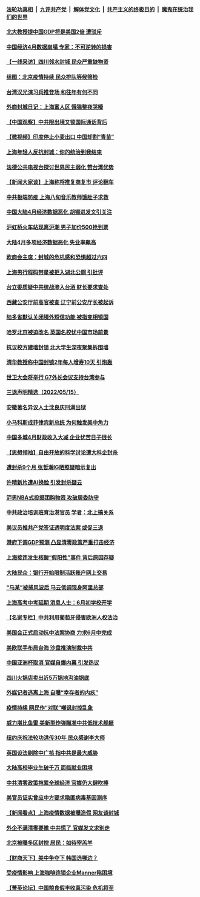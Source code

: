 ####  [法轮功真相](../../../../basic/blob/master/README.md?t=05170631) &nbsp;|&nbsp; [九评共产党](../../../../9ping.md/blob/master/README.md?t=05170631) &nbsp;|&nbsp; [解体党文化](../../../../jtdwh.md/blob/master/README.md?t=05170631)  &nbsp;|&nbsp; [共产主义的终极目的](../../../../gczydzjmd.md/blob/master/README.md?t=05170631) &nbsp;|&nbsp; [魔鬼在统治我们的世界](../../../../mgztzwmdsj.md/blob/master/README.md?t=05170631) 

#### [北大教授提中国GDP将是美国2倍 遭驳斥](../pages/nsc413/n13738614.md?t=05170631) 

#### [中国经济4月数据崩塌 专家：不可逆转的损害](../pages/nsc413/n13738442.md?t=05170631) 

#### [【一线采访】四川邻水封城 民众严重缺物资](../pages/nsc413/n13738476.md?t=05170631) 

#### [组图：北京疫情持续 民众排队等候筛检](../pages/nsc413/n13738457.md?t=05170631) 

#### [台湾汉光演习兵推登场 和往年有何不同](../pages/nsc413/n13738591.md?t=05170631) 

#### [外商封城日记：上海富人区 饿猫整夜哭嚎](../pages/nsc413/n13738603.md?t=05170631) 

#### [【中国观察】中共限出境又锁国际通话背后](../pages/nsc413/n13738584.md?t=05170631) 

#### [【微视频】印度停止小麦出口 中国却割“青苗”](../pages/nsc413/n13738113.md?t=05170631) 

#### [上海年轻人反抗封城：你的统治到我结束](../pages/nsc413/n13738588.md?t=05170631) 

#### [法德公共电视台探讨世界民主弱化 赞台湾优势](../pages/nsc413/n13738436.md?t=05170631) 

#### [【新闻大家谈】上海称将推复商复市 评论翻车](../pages/nsc413/n13738541.md?t=05170631) 

#### [中共极端防疫 上海八旬音乐教师饿肚子求救](../pages/nsc413/n13738037.md?t=05170631) 

#### [中国大陆4月经济数据恶化 胡锡进发文引关注](../pages/nsc413/n13738187.md?t=05170631) 

#### [沪虹桥火车站现离沪潮 男子加价500抢到票](../pages/nsc413/n13738434.md?t=05170631) 

#### [大陆4月多项经济数据恶化 失业率飙高](../pages/nsc413/n13738358.md?t=05170631) 

#### [欧商会主席：封城的危机感和恐惧超过六四](../pages/nsc413/n13738395.md?t=05170631) 

#### [上海男行程码带星被拒入湖北公厕 引批评](../pages/nsc413/n13738407.md?t=05170631) 

#### [台立委质疑中共统战渗入台酒 财长要求查处](../pages/nsc413/n13738339.md?t=05170631) 

#### [西藏公安厅前高官被查 辽宁前公安厅长被起诉](../pages/nsc413/n13738393.md?t=05170631) 

#### [陆多省默认关闭境外短信功能 被指变相锁国](../pages/nsc413/n13738307.md?t=05170631) 

#### [哈罗北京被迫改名 英国名校忧中国市场前景](../pages/nsc413/n13738155.md?t=05170631) 

#### [抗议校方建墙封锁 北大学生深夜聚集拆围墙](../pages/nsc413/n13738065.md?t=05170631) 

#### [清华教授称中国封锁2年每人增寿10天 引炮轰](../pages/nsc413/n13738102.md?t=05170631) 


#### [世卫大会将举行 G7外长会议支持台湾参与](../pages/nsc413/n13738027.md?t=05170631) 

#### [三退声明精选（2022/05/15）](../pages/nsc413/n13738133.md?t=05170631) 

#### [安徽著名异议人士沈良庆刑满出狱](../pages/nsc413/n13738035.md?t=05170631) 

#### [小马科斯成菲律宾新总统 为何触发美中角力](../pages/nsc413/n13737955.md?t=05170631) 

#### [中国多城4月财政收入大减 企业忧苦日子很长](../pages/nsc413/n13737994.md?t=05170631) 

#### [【思想领袖】自由开放的科学讨论遭大科企封杀](../pages/nsc413/n13714643.md?t=05170631) 

#### [遭封杀9个月 张哲瀚IG晒照疑暗示复出](../pages/nsc413/n13737867.md?t=05170631) 

#### [许晴新片遭AI换脸 引发封杀疑云](../pages/nsc413/n13737919.md?t=05170631) 

#### [沪男NBA式投掷团购物资 攻破居委防守](../pages/nsc413/n13737933.md?t=05170631) 

#### [中共政治培训班育治港官员 学者：北上搞关系](../pages/nsc413/n13737854.md?t=05170631) 

#### [美议员推共产党签证透明度法案 或促三退](../pages/nsc413/n13737821.md?t=05170631) 

#### [港府下调GDP预测 凸显清零政策严重打击经济](../pages/nsc413/n13737830.md?t=05170631) 

#### [上海接连发生核酸“假阳性”事件 背后原因存疑](../pages/nsc413/n13737818.md?t=05170631) 

#### [大陆民众：银行开始限制活跃账户网上交易](../pages/nsc413/n13737789.md?t=05170631) 

#### [“马某”被捕风波后 马云低调现身阿里总部](../pages/nsc413/n13737824.md?t=05170631) 

#### [上海高考中考延期 消息人士：6月初学校开学](../pages/nsc413/n13737805.md?t=05170631) 

#### [【名家专栏】中共利用葡萄牙侵害欧洲人权法治](../pages/nsc413/n13737731.md?t=05170631) 

#### [美国会正式启动抗中法案协商 力求6月中完成](../pages/nsc413/n13737740.md?t=05170631) 

#### [美欧联手布局台海 沙盘推演制裁中共](../pages/nsc413/n13731643.md?t=05170631) 

#### [中国亚洲杯取消 官媒自爆内幕 引发热议](../pages/nsc413/n13737653.md?t=05170631) 

#### [四川火锅店卖出近5万锅地沟油锅底](../pages/nsc413/n13737655.md?t=05170631) 

#### [外媒记者逃离上海 自曝“幸存者的内疚”](../pages/nsc413/n13737354.md?t=05170631) 

#### [疫情持续 网民作“对联”嘲讽封控乱象](../pages/nsc413/n13737182.md?t=05170631) 

#### [威力堪比鱼雷 美新型炸弹瞄准中共低技术舰艇](../pages/nsc413/n13730798.md?t=05170631) 

#### [纽约庆祝法轮功洪传30年 民众感谢李大师](../pages/nsc413/n13736244.md?t=05170631) 

#### [英国设法剔除中广核 指中共是最大威胁](../pages/nsc413/n13737324.md?t=05170631) 

#### [大陆高校毕业生破千万 面临就业困境](../pages/nsc413/n13737242.md?t=05170631) 

#### [中共清零政策拖累全球经济 官媒仍大肆吹捧](../pages/nsc413/n13737257.md?t=05170631) 


#### [美官员证实曾应中方要求隐匿病毒基因测序](../pages/nsc413/n13737139.md?t=05170631) 

#### [【新闻看点】上海疫情数据被曝造假 网友谈封城](../pages/nsc413/n13737080.md?t=05170631) 

#### [外企不满清零要撤 中共慌了 官媒发文求别走](../pages/nsc413/n13737067.md?t=05170631) 

#### [北京被曝多区封控 居民：如待宰羔羊](../pages/nsc413/n13735980.md?t=05170631) 

#### [【财商天下】美中争夺下 韩国选哪边？](../pages/nsc413/n13736981.md?t=05170631) 

#### [受疫情影响 上海咖啡连锁企业Manner陷困境](../pages/nsc413/n13737070.md?t=05170631) 

#### [【菁英论坛】中国粮食假丰收真污染 危机将至](../pages/nsc413/n13736862.md?t=05170631) 

